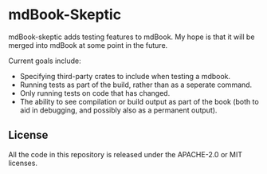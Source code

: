# mdBook-Skeptic

mdBook-skeptic adds testing features to mdBook. My hope is that it will be merged
into mdBook at some point in the future.

Current goals include: 

 - Specifying third-party crates to include when testing a mdbook.
 - Running tests as part of the build, rather than as a seperate command.
 - Only running tests on code that has changed.
 - The ability to see compilation or build output as part of the book
   (both to aid in debugging, and possibly also as a permanent output).

## License

All the code in this repository is released under the APACHE-2.0 or MIT licenses.
